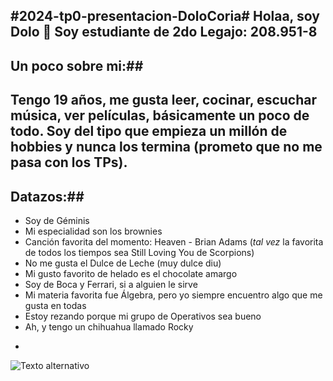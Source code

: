 #2024-tp0-presentacion-DoloCoria#
Holaa, soy Dolo 🤍
Soy estudiante de 2do
Legajo: 208.951-8
-
## Un poco sobre mi:##
Tengo 19 años, me gusta leer, cocinar, escuchar música, ver películas, básicamente un poco de todo. Soy del tipo que empieza un millón de hobbies y nunca los termina (prometo que no me pasa con los TPs). 
-
## Datazos:##
* Soy de Géminis
* Mi especialidad son los brownies
* Canción favorita del momento: Heaven - Brian Adams (*tal vez* la favorita de todos los tiempos sea Still Loving You de Scorpions)
* No me gusta el Dulce de Leche (muy dulce diu)
* Mi gusto favorito de helado es el chocolate amargo
* Soy de Boca y Ferrari, si a alguien le sirve
* Mi materia favorita fue Álgebra, pero yo siempre encuentro algo que me gusta en todas
* Estoy rezando porque mi grupo de Operativos sea bueno
* Ah, y tengo un chihuahua llamado Rocky 
-
![Texto alternativo](\OneDrive\Imágenes\IMG_1086.jpg)
